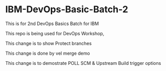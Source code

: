 # IBM-DevOps-Basic-Batch-2
This is for 2nd DevOps Basics Batch for IBM

This repo is being used for DevOps Workshop, 

This change is to show Protect branches

This change is done by vel
merge demo


This change is to demostrate POLL SCM & Upstream Build trigger options

